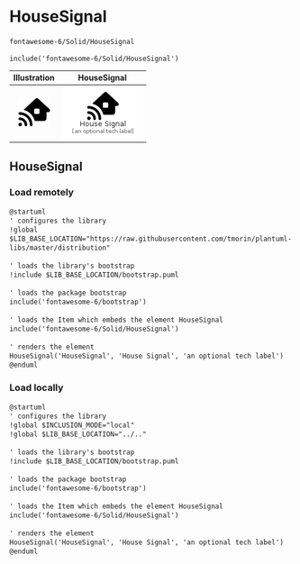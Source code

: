 # HouseSignal


```text
fontawesome-6/Solid/HouseSignal
```

```text
include('fontawesome-6/Solid/HouseSignal')
```



| Illustration | HouseSignal |
| :---: | :---: |
| ![illustration for Illustration](../../fontawesome-6/Solid/HouseSignal.png) | ![illustration for HouseSignal](../../fontawesome-6/Solid/HouseSignal.Local.png) |




## HouseSignal

### Load remotely
```plantuml
@startuml
' configures the library
!global $LIB_BASE_LOCATION="https://raw.githubusercontent.com/tmorin/plantuml-libs/master/distribution"

' loads the library's bootstrap
!include $LIB_BASE_LOCATION/bootstrap.puml

' loads the package bootstrap
include('fontawesome-6/bootstrap')

' loads the Item which embeds the element HouseSignal
include('fontawesome-6/Solid/HouseSignal')

' renders the element
HouseSignal('HouseSignal', 'House Signal', 'an optional tech label')
@enduml
```

### Load locally
```plantuml
@startuml
' configures the library
!global $INCLUSION_MODE="local"
!global $LIB_BASE_LOCATION="../.."

' loads the library's bootstrap
!include $LIB_BASE_LOCATION/bootstrap.puml

' loads the package bootstrap
include('fontawesome-6/bootstrap')

' loads the Item which embeds the element HouseSignal
include('fontawesome-6/Solid/HouseSignal')

' renders the element
HouseSignal('HouseSignal', 'House Signal', 'an optional tech label')
@enduml
```


